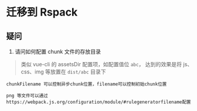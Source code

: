 # 迁移到 Rspack

## 疑问

1. 请问如何配置 chunk 文件的存放目录
> 类似 vue-cli 的 assetsDir 配置项，如配置值位 `abc`， 达到的效果是将 js、css、img 等放置在 `dist/abc` 目录下

```text
chunkFilename 可以控制异步chunk位置，filename可以控制初始chunk位置

png 等文件可以通过https://webpack.js.org/configuration/module/#rulegeneratorfilename配置
```
